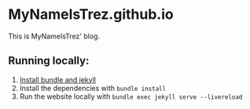 # MyNameIsTrez.github.io

This is MyNameIsTrez' blog.

## Running locally:

1. [Install bundle and jekyll](https://jekyllrb.com/docs/installation/)
2. Install the dependencies with `bundle install`
3. Run the website locally with `bundle exec jekyll serve --livereload`
